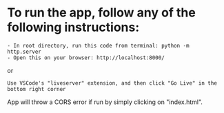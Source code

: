 # To run the app, follow any of the following instructions:
```
- In root directory, run this code from terminal: python -m http.server
- Open this on your browser: http://localhost:8000/
```
or
```
Use VSCode's "liveserver" extension, and then click "Go Live" in the bottom right corner
```
App will throw a CORS error if run by simply clicking on "index.html".
